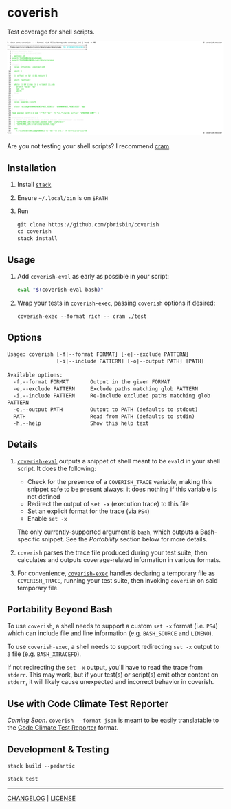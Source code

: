 # coverish

Test coverage for shell scripts.

![](./files/rich.png)

Are you not testing your shell scripts? I recommend [cram](https://bitheap.org/cram/).

## Installation

1. Install [`stack`](https://docs.haskellstack.org/en/stable/README/)
1. Ensure `~/.local/bin` is on `$PATH`
1. Run

   ```console
   git clone https://github.com/pbrisbin/coverish
   cd coverish
   stack install
   ```

## Usage

1. Add `coverish-eval` as early as possible in your script:

   ```bash
   eval "$(coverish-eval bash)"
   ```

1. Wrap your tests in `coverish-exec`, passing `coverish` options if desired:

   ```console
   coverish-exec --format rich -- cram ./test
   ```

## Options

```console
Usage: coverish [-f|--format FORMAT] [-e|--exclude PATTERN]
                [-i|--include PATTERN] [-o|--output PATH] [PATH]

Available options:
  -f,--format FORMAT       Output in the given FORMAT
  -e,--exclude PATTERN     Exclude paths matching glob PATTERN
  -i,--include PATTERN     Re-include excluded paths matching glob PATTERN
  -o,--output PATH         Output to PATH (defaults to stdout)
  PATH                     Read from PATH (defaults to stdin)
  -h,--help                Show this help text
```

## Details

1. [`coverish-eval`](./coverish-eval/Main.hs) outputs a snippet of shell meant
   to be `eval`d in your shell script. It does the following:

   - Check for the presence of a `COVERISH_TRACE` variable, making this snippet
     safe to be present always: it does nothing if this variable is not defined
   - Redirect the output of `set -x` (execution trace) to this file
   - Set an explicit format for the trace (via `PS4`)
   - Enable `set -x`

   The only currently-supported argument is `bash`, which outputs a
   Bash-specific snippet. See the _Portability_ section below for more details.

1. `coverish` parses the trace file produced during your test suite, then
   calculates and outputs coverage-related information in various formats.

1. For convenience, [`coverish-exec`](./coverish-exec/Main.hs) handles declaring
   a temporary file as `COVERISH_TRACE`, running your test suite, then invoking
   `coverish` on said temporary file.

## Portability Beyond Bash

To use `coverish`, a shell needs to support a custom `set -x` format (i.e. `PS4`)
which can include file and line information (e.g. `BASH_SOURCE` and `LINENO`).

To use `coverish-exec`, a shell needs to support redirecting `set -x` output to
a file (e.g. `BASH_XTRACEFD`).

If not redirecting the `set -x` output, you'll have to read the trace from
`stderr`. This may work, but if your test(s) or script(s) emit other content on
`stderr`, it will likely cause unexpected and incorrect behavior in coverish.

## Use with Code Climate Test Reporter

_Coming Soon_. `coverish --format json` is meant to be easily translatable to
the [Code Climate Test Reporter][test-reporter] format.

[test-reporter]: https://github.com/codeclimate/test-reporter

## Development & Testing

```console
stack build --pedantic
```

```console
stack test
```

---

[CHANGELOG](./CHANGELOG.md) | [LICENSE](./LICENSE)
